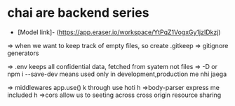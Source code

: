 # chai are backend series

- [Model link]- (https://app.eraser.io/workspace/YtPqZ1VogxGy1jzIDkzj)

=> when we want to keep track of empty files, so create .gitkeep
=> gitignore generators

=> .env keeps all confidential data, fetched from syatem not files
=> -D or npm i --save-dev means used only in development,production me nhi jaega

=> middlewares app.use() k through use hoti h
=>body-parser express me included h
=>cors allow us to seeting across cross origin resource sharing
